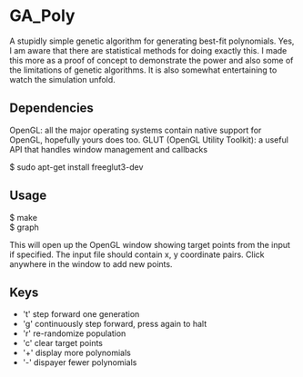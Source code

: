GA_Poly
=======

A stupidly simple genetic algorithm for generating best-fit polynomials. 
Yes, I am aware that there are statistical methods for doing exactly this.
I made this more as a proof of concept to demonstrate the power and also some of the limitations of genetic algorithms.
It is also somewhat entertaining to watch the simulation unfold.

Dependencies
------------

OpenGL: all the major operating systems contain native support for OpenGL, hopefully yours does too.
GLUT (OpenGL Utility Toolkit): a useful API that handles window management and callbacks

$ sudo apt-get install freeglut3-dev




Usage
-----

$ make  
$ graph <optional input file>  

This will open up the OpenGL window showing target points from the input if specified.
The input file should contain x, y coordinate pairs. 
Click anywhere in the window to add new points.

Keys
----

- 't'  step forward one generation
- 'g'  continuously step forward, press again to halt
- 'r'  re-randomize population
- 'c'  clear target points
- '+'  display more polynomials
- '-'  dispayer fewer polynomials

